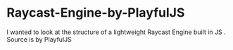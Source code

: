 # Raycast-Engine-by-PlayfulJS
I wanted to look at the structure of a lightweight Raycast Engine built in JS . Source is by PlayfulJS
